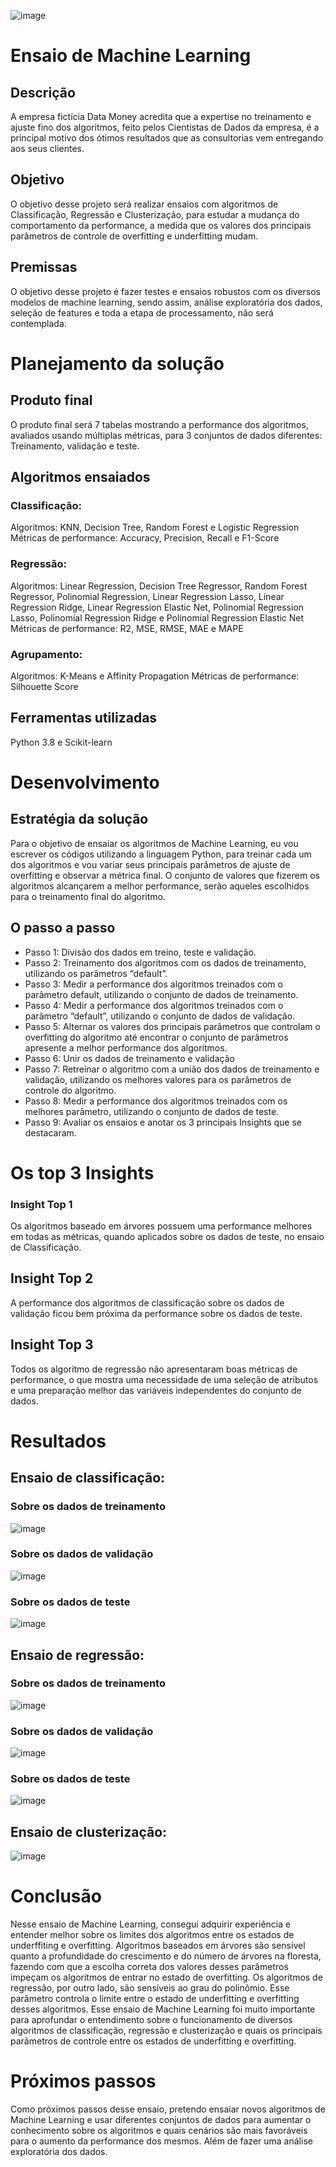 ![image](https://github.com/ChristianoDS/ensaio-machine-learning/assets/103225340/de0d3082-e47b-4d75-9034-1a132d273b5d)
# Ensaio de Machine Learning
## Descrição
A empresa fictícia Data Money acredita que a expertise no treinamento e ajuste
fino dos algoritmos, feito pelos Cientistas de Dados da empresa, é a
principal motivo dos ótimos resultados que as consultorias vem
entregando aos seus clientes.
## Objetivo
O objetivo desse projeto será realizar ensaios com algoritmos de
Classificação, Regressão e Clusterização, para estudar a mudança do
comportamento da performance, a medida que os valores dos principais
parâmetros de controle de overfitting e underfitting mudam.
## Premissas
O objetivo desse projeto é fazer testes e ensaios robustos com os diversos modelos de machine learning, sendo assim, análise exploratória dos dados, seleção de features e toda a etapa de processamento, não será contemplada.
# Planejamento da solução
## Produto final
O produto final será 7 tabelas mostrando a performance dos algoritmos,
avaliados usando múltiplas métricas, para 3 conjuntos de dados
diferentes: Treinamento, validação e teste.
## Algoritmos ensaiados
### Classificação:
Algoritmos: KNN, Decision Tree, Random Forest e Logistic Regression
Métricas de performance: Accuracy, Precision, Recall e F1-Score
### Regressão:
Algoritmos: Linear Regression, Decision Tree Regressor, Random Forest
Regressor, Polinomial Regression, Linear Regression Lasso, Linear
Regression Ridge, Linear Regression Elastic Net, Polinomial Regression
Lasso, Polinomial Regression Ridge e Polinomial Regression Elastic Net
Métricas de performance: R2, MSE, RMSE, MAE e MAPE
### Agrupamento:
Algoritmos: K-Means e Affinity Propagation
Métricas de performance: Silhouette Score
## Ferramentas utilizadas
Python 3.8 e Scikit-learn
# Desenvolvimento
## Estratégia da solução
Para o objetivo de ensaiar os algoritmos de Machine Learning, eu vou
escrever os códigos utilizando a linguagem Python, para treinar cada um
dos algoritmos e vou variar seus principais parâmetros de ajuste de
overfitting e observar a métrica final.
O conjunto de valores que fizerem os algoritmos alcançarem a melhor
performance, serão aqueles escolhidos para o treinamento final do
algoritmo.
## O passo a passo
- Passo 1: Divisão dos dados em treino, teste e validação.
- Passo 2: Treinamento dos algoritmos com os dados de treinamento,
utilizando os parâmetros “default”.
- Passo 3: Medir a performance dos algoritmos treinados com o parâmetro
default, utilizando o conjunto de dados de treinamento.
- Passo 4: Medir a performance dos algoritmos treinados com o parâmetro
“default”, utilizando o conjunto de dados de validação.
- Passo 5: Alternar os valores dos principais parâmetros que controlam o
overfitting do algoritmo até encontrar o conjunto de parâmetros apresente
a melhor performance dos algoritmos.
- Passo 6: Unir os dados de treinamento e validação
- Passo 7: Retreinar o algoritmo com a união dos dados de treinamento e
validação, utilizando os melhores valores para os parâmetros de controle
do algoritmo.
- Passo 8: Medir a performance dos algoritmos treinados com os melhores
parâmetro, utilizando o conjunto de dados de teste.
- Passo 9: Avaliar os ensaios e anotar os 3 principais Insights que se
destacaram.
# Os top 3 Insights
### Insight Top 1
Os algoritmos baseado em árvores possuem uma performance melhores
em todas as métricas, quando aplicados sobre os dados de teste, no
ensaio de Classificação.
## Insight Top 2
A performance dos algoritmos de classificação sobre os dados de
validação ficou bem próxima da performance sobre os dados de teste.
## Insight Top 3
Todos os algoritmo de regressão não apresentaram boas métricas de
performance, o que mostra uma necessidade de uma seleção de atributos
e uma preparação melhor das variáveis independentes do conjunto de
dados.
# Resultados
## Ensaio de classificação:
### Sobre os dados de treinamento
![image](https://github.com/ChristianoDS/ensaio-machine-learning/assets/103225340/f308b8bd-3574-4185-b8b3-043cb9932654)
### Sobre os dados de validação
![image](https://github.com/ChristianoDS/ensaio-machine-learning/assets/103225340/356ff481-4b97-4792-a3d3-073bf2514b88)
### Sobre os dados de teste
![image](https://github.com/ChristianoDS/ensaio-machine-learning/assets/103225340/a24e7f10-8ee9-4fbe-a93f-cb4df6e79e02)
## Ensaio de regressão:
### Sobre os dados de treinamento
![image](https://github.com/ChristianoDS/ensaio-machine-learning/assets/103225340/56851019-99db-43d0-90f3-6238ea65804b)
### Sobre os dados de validação
![image](https://github.com/ChristianoDS/ensaio-machine-learning/assets/103225340/5d09e8e1-1545-4604-9381-850501efb536)
### Sobre os dados de teste
![image](https://github.com/ChristianoDS/ensaio-machine-learning/assets/103225340/ff100eda-a008-42bf-80fe-9df0d8beb100)
## Ensaio de clusterização:
![image](https://github.com/ChristianoDS/ensaio-machine-learning/assets/103225340/f3030416-6827-4ceb-91b4-913e93f5a59d)
# Conclusão
Nesse ensaio de Machine Learning, consegui adquirir experiência e
entender melhor sobre os limites dos algoritmos entre os estados de
underffiting e overfitting.
Algoritmos baseados em árvores são sensível quanto a profundidade do
crescimento e do número de árvores na floresta, fazendo com que a
escolha correta dos valores desses parâmetros impeçam os algoritmos de
entrar no estado de overfitting.
Os algoritmos de regressão, por outro lado, são sensíveis ao grau do
polinômio. Esse parâmetro controla o limite entre o estado de underfitting
e overfitting desses algoritmos.
Esse ensaio de Machine Learning foi muito importante para aprofundar o
entendimento sobre o funcionamento de diversos algoritmos de
classificação, regressão e clusterização e quais os principais parâmetros
de controle entre os estados de underfitting e overfitting.
# Próximos passos
Como próximos passos desse ensaio, pretendo ensaiar novos algoritmos
de Machine Learning e usar diferentes conjuntos de dados para aumentar
o conhecimento sobre os algoritmos e quais cenários são mais favoráveis
para o aumento da performance dos mesmos.
Além de fazer uma análise exploratória dos dados.
